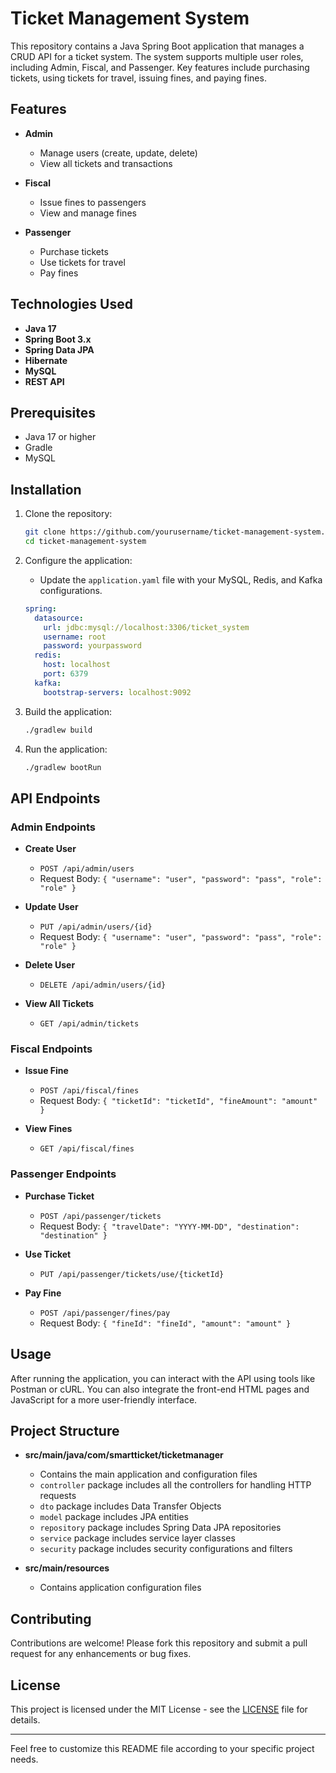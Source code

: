 
# Ticket Management System

This repository contains a Java Spring Boot application that manages a CRUD API for a ticket system. The system supports multiple user roles, including Admin, Fiscal, and Passenger. Key features include purchasing tickets, using tickets for travel, issuing fines, and paying fines.

## Features

- **Admin**
  - Manage users (create, update, delete)
  - View all tickets and transactions

- **Fiscal**
  - Issue fines to passengers
  - View and manage fines

- **Passenger**
  - Purchase tickets
  - Use tickets for travel
  - Pay fines

## Technologies Used

- **Java 17**
- **Spring Boot 3.x**
- **Spring Data JPA**
- **Hibernate**
- **MySQL**
- **REST API**

## Prerequisites

- Java 17 or higher
- Gradle
- MySQL

## Installation

1. Clone the repository:
    ```sh
    git clone https://github.com/yourusername/ticket-management-system.git
    cd ticket-management-system
    ```

2. Configure the application:
    - Update the `application.yaml` file with your MySQL, Redis, and Kafka configurations.

    ```yaml
    spring:
      datasource:
        url: jdbc:mysql://localhost:3306/ticket_system
        username: root
        password: yourpassword
      redis:
        host: localhost
        port: 6379
      kafka:
        bootstrap-servers: localhost:9092
    ```

3. Build the application:
    ```sh
    ./gradlew build
    ```

4. Run the application:
    ```sh
    ./gradlew bootRun
    ```

## API Endpoints

### Admin Endpoints

- **Create User**
  - `POST /api/admin/users`
  - Request Body: `{ "username": "user", "password": "pass", "role": "role" }`

- **Update User**
  - `PUT /api/admin/users/{id}`
  - Request Body: `{ "username": "user", "password": "pass", "role": "role" }`

- **Delete User**
  - `DELETE /api/admin/users/{id}`

- **View All Tickets**
  - `GET /api/admin/tickets`

### Fiscal Endpoints

- **Issue Fine**
  - `POST /api/fiscal/fines`
  - Request Body: `{ "ticketId": "ticketId", "fineAmount": "amount" }`

- **View Fines**
  - `GET /api/fiscal/fines`

### Passenger Endpoints

- **Purchase Ticket**
  - `POST /api/passenger/tickets`
  - Request Body: `{ "travelDate": "YYYY-MM-DD", "destination": "destination" }`

- **Use Ticket**
  - `PUT /api/passenger/tickets/use/{ticketId}`

- **Pay Fine**
  - `POST /api/passenger/fines/pay`
  - Request Body: `{ "fineId": "fineId", "amount": "amount" }`

## Usage

After running the application, you can interact with the API using tools like Postman or cURL. You can also integrate the front-end HTML pages and JavaScript for a more user-friendly interface.

## Project Structure

- **src/main/java/com/smartticket/ticketmanager**
  - Contains the main application and configuration files
  - `controller` package includes all the controllers for handling HTTP requests
  - `dto` package includes Data Transfer Objects
  - `model` package includes JPA entities
  - `repository` package includes Spring Data JPA repositories
  - `service` package includes service layer classes
  - `security` package includes security configurations and filters

- **src/main/resources**
  - Contains application configuration files

## Contributing

Contributions are welcome! Please fork this repository and submit a pull request for any enhancements or bug fixes.

## License

This project is licensed under the MIT License - see the [LICENSE](LICENSE) file for details.

---

Feel free to customize this README file according to your specific project needs.
